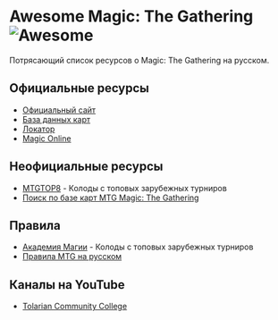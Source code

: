# Awesome Magic: The Gathering ![Awesome](https://cdn.rawgit.com/sindresorhus/awesome/d7305f38d29fed78fa85652e3a63e154dd8e8829/media/badge.svg)
Потрясающий список ресурсов о Magic: The Gathering на русском.

## Официальные ресурсы
 - [Официальный сайт](http://magic.wizards.com)
 - [База данных карт](http://gatherer.wizards.com/)
 - [Локатор](http://locator.wizards.com/)
 - [Magic Online](http://magic.wizards.com/en/content/magic-online-products-game-info)
## Неофициальные ресурсы
 - [MTGTOP8](http://mtgtop8.com/) - Колоды с топовых зарубежных турниров
 - [Поиск по базе карт MTG Magic: The Gathering](http://magiccards.info/)
## Правила
 - [Академия Магии](http://mymagic.ru/beginners/learn-to-win.html) - Колоды с топовых зарубежных турниров
 - [Правила MTG на русском](http://mtg.summoning.ru/)
## Каналы на YouTube
  - [Tolarian Community College](https://www.youtube.com/user/tolariancommunity)
